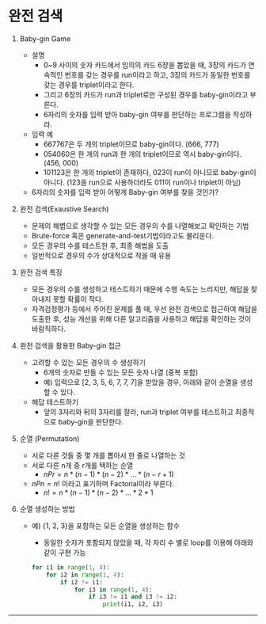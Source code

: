 # 완전 검색

1. Baby-gin Game
    - 설명
        - 0~9 사이의 숫자 카드에서 임의의 카드 6장을 뽑았을 때, 3장의 카드가 연속적인 번호를 갖는 경우를 run이라고 하고, 3장의 카드가 동일한 번호를 갖는 경우를 triplet이라고 한다.
        - 그리고 6장의 카드가 run과 triplet로만 구성된 경우를 baby-gin이라고 부른다.
        - 6자리의 숫자를 입력 받아 baby-gin 여부를 판단하는 프로그램을 작성하라.
    - 입력 예
        - 667767은 두 개의 triplet이므로 baby-gin이다. (666, 777)
        - 054060은 한 개의 run과 한 개의 triplet이므로 역시 baby-gin이다. (456, 000)
        - 101123은 한 개의 triplet이 존재하다, 023이 run이 아니므로 baby-gin이 아니다. (123을 run으로 사용하더라도 011이 run이나 triplet이 아님)
    - 6자리의 숫자를 입력 받아 어떻게 Baby-gin 여부를 찾을 것인가?
    
2. 완전 검색(Exaustive Search)
    - 문제의 해볍으로 생각할 수 있는 모든 경우의 수를 나열해보고 확인하는 기법
    - Brute-force 혹은 generate-and-test기법이라고도 불리운다.
    - 모든 경우의 수를 테스트한 후, 최종 해법을 도출
    - 일반적으로 경우의 수가 상대적으로 작을 때 유용
    
3. 완전 검색 특징
    - 모든 경우의 수를 생성하고 테스트하기 때문에 수행 속도는 느리지만, 해답을 찾아내지 못할 확률이 작다.
    - 자격검정평가 등에서 주어진 문제를 풀 때, 우선 완전 검색으로 접근하여 해답을 도출한 후, 성능 개선을 위해 다른 알고리즘을 사용하고 해답을 확인하는 것이 바람직하다.
    
4. 완전 검색을 활용한 Baby-gin 접근
    - 고려할 수 있는 모든 경우의 수 생성하기
        - 6개의 숫자로 만들 수 있는 모든 숫자 나열 (중복 포함)
        - 예) 입력으로 [2, 3, 5, 6, 7, 7, 7]을 받았을 경우, 아래와 같이 순열을 생성할 수 있다.
    - 해답 테스트하기
        - 앞의 3자리와 뒤의 3자리를 잘라, run과 triplet 여부를 테스트하고 최종적으로 baby-gin을 판단한다.
    
5. 순열 (Permutation)
    - 서로 다른 것들 중 몇 개를 뽑아서 한 줄로 나열하는 것
    - 서로 다른 n개 중 r개를 택하는 순열
        - $nPr = n * (n-1) * (n-2) * ... * (n-r+1)$
    - $nPn = n!$ 이라고 표기하며 Factorial이라 부른다.
        - $n! = n * (n-1) * (n-2) * ... * 2 * 1$
        
6. 순열 생성하는 방법
    - 예) {1, 2, 3}을 포함하는 모든 순열을 생성하는 함수
        - 동일한 숫자가 포함되지 않았을 때, 각 자리 수 별로 loop를 이용해 아래와 같이 구현 가능
        
        ```python
        for i1 in range(1, 4):
            for i2 in range(1, 4):
                if i2 != i1:
                    for i3 in range(1, 4):
                        if i3 != i1 and i3 != i2:
                            print(i1, i2, i3)
        ```
        

---

